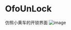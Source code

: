 # OfoUnLock
仿照小黄车的开锁界面
![image](https://github.com/SharksLee/OfoUnLock/blob/master/ofo.mp4_1513148292.gif)
